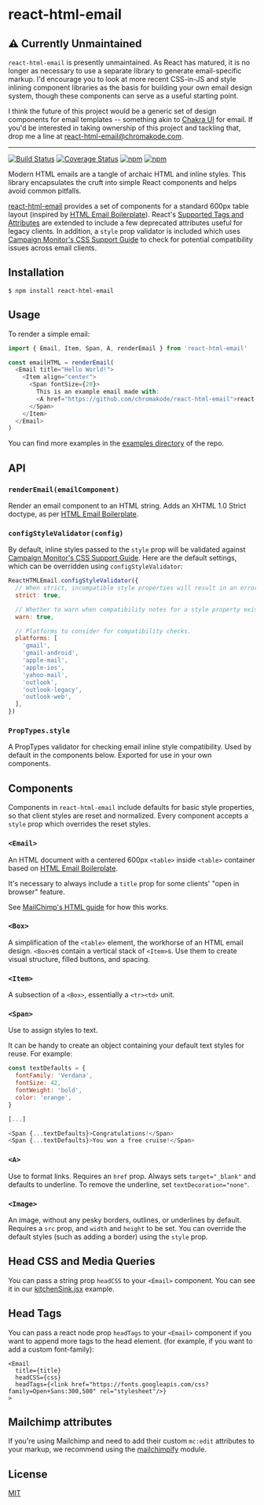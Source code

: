 # react-html-email

## :warning: Currently Unmaintained

`react-html-email` is presently unmaintained. As React has matured, it is no longer as necessary to use a separate library to generate email-specific markup. I'd encourage you to look at more recent CSS-in-JS and style inlining component libraries as the basis for building your own email design system, though these components can serve as a useful starting point.

I think the future of this project would be a generic set of design components for email templates -- something akin to [Chakra UI](https://chakra-ui.com/) for email. If you'd be interested in taking ownership of this project and tackling that, drop me a line at react-html-email@chromakode.com.

---

[![Build Status](https://img.shields.io/travis/chromakode/react-html-email/master.svg?style=flat-square)](https://travis-ci.org/chromakode/react-html-email)
[![Coverage Status](https://img.shields.io/codecov/c/github/chromakode/react-html-email/master.svg?style=flat-square)](https://codecov.io/github/chromakode/react-html-email?branch=master)
[![npm](https://img.shields.io/npm/v/react-html-email.svg?style=flat-square)](https://www.npmjs.com/package/react-html-email)
[![npm](https://img.shields.io/npm/l/react-html-email.svg?style=flat-square)](https://github.com/chromakode/react-html-email/blob/master/LICENSE)

Modern HTML emails are a tangle of archaic HTML and inline styles. This library encapsulates the cruft into simple React components and helps avoid common pitfalls.

[react-html-email](https://github.com/chromakode/react-html-email) provides a set of components for a standard 600px table layout (inspired by [HTML Email Boilerplate](https://github.com/seanpowell/Email-Boilerplate)). React's [Supported Tags and Attributes](http://facebook.github.io/react/docs/tags-and-attributes.html) are extended to include a few deprecated attributes useful for legacy clients. In addition, a `style` prop validator is included which uses [Campaign Monitor's CSS Support Guide](https://www.campaignmonitor.com/css/) to check for potential compatibility issues across email clients.

## Installation

    $ npm install react-html-email

## Usage

To render a simple email:

```js
import { Email, Item, Span, A, renderEmail } from 'react-html-email'

const emailHTML = renderEmail(
  <Email title="Hello World!">
    <Item align="center">
      <Span fontSize={20}>
        This is an example email made with:
        <A href="https://github.com/chromakode/react-html-email">react-html-email</A>.
      </Span>
    </Item>
  </Email>
)
```

You can find more examples in the [examples directory](https://github.com/chromakode/react-html-email/tree/master/examples) of the repo.


## API

### `renderEmail(emailComponent)`

Render an email component to an HTML string. Adds an XHTML 1.0 Strict doctype, as per [HTML Email Boilerplate](https://github.com/seanpowell/Email-Boilerplate).

### `configStyleValidator(config)`

By default, inline styles passed to the `style` prop will be validated against [Campaign Monitor's CSS Support Guide](https://www.campaignmonitor.com/css/). Here are the default settings, which can be overridden using `configStyleValidator`:

```js
ReactHTMLEmail.configStyleValidator({
  // When strict, incompatible style properties will result in an error.
  strict: true,

  // Whether to warn when compatibility notes for a style property exist.
  warn: true,

  // Platforms to consider for compatibility checks.
  platforms: [
    'gmail',
    'gmail-android',
    'apple-mail',
    'apple-ios',
    'yahoo-mail',
    'outlook',
    'outlook-legacy',
    'outlook-web',
  ],
})
```

### `PropTypes.style`

A PropTypes validator for checking email inline style compatibility. Used by default in the components below. Exported for use in your own components.

## Components

Components in `react-html-email` include defaults for basic style properties, so that client styles are reset and normalized. Every component accepts a `style` prop which overrides the reset styles.

### `<Email>`

An HTML document with a centered 600px `<table>` inside `<table>` container based on [HTML Email Boilerplate](https://github.com/seanpowell/Email-Boilerplate).

It's necessary to always include a `title` prop for some clients' "open in browser" feature.

See [MailChimp's HTML guide](http://templates.mailchimp.com/development/html/) for how this works.

### `<Box>`

A simplification of the `<table>` element, the workhorse of an HTML email design. `<Box>`es contain a vertical stack of `<Item>`s. Use them to create visual structure, filled buttons, and spacing.

### `<Item>`

A subsection of a `<Box>`, essentially a `<tr><td>` unit.

### `<Span>`

Use to assign styles to text.

It can be handy to create an object containing your default text styles for reuse. For example:

```js
const textDefaults = {
  fontFamily: 'Verdana',
  fontSize: 42,
  fontWeight: 'bold',
  color: 'orange',
}

[...]

<Span {...textDefaults}>Congratulations!</Span>
<Span {...textDefaults}>You won a free cruise!</Span>
```

### `<A>`

Use to format links. Requires an `href` prop. Always sets `target="_blank"` and defaults to underline. To remove the underline, set `textDecoration="none"`.

### `<Image>`

An image, without any pesky borders, outlines, or underlines by default. Requires a `src` prop, and `width` and `height` to be set. You can override the default styles (such as adding a border) using the `style` prop.

## Head CSS and Media Queries
You can pass a string prop `headCSS` to your `<Email>` component. You can see it in our [kitchenSink.jsx](https://github.com/chromakode/react-html-email/blob/master/examples/kitchenSink.jsx) example.

## Head Tags
You can pass a react node prop `headTags` to your `<Email>` component if you want to append more tags to the head element. (for example, if you want to add a custom font-family):

```
<Email 
  title={title}  
  headCSS={css}
  headTags={<link href="https://fonts.googleapis.com/css?family=Open+Sans:300,500" rel="stylesheet"/>}
> 
```

## Mailchimp attributes
If you're using Mailchimp and need to add their custom `mc:edit` attributes to your markup, we recommend using the [mailchimpify](http://github.com/Roilan/mailchimpify) module.

## License

[MIT](https://github.com/chromakode/react-html-email/blob/master/LICENSE)
